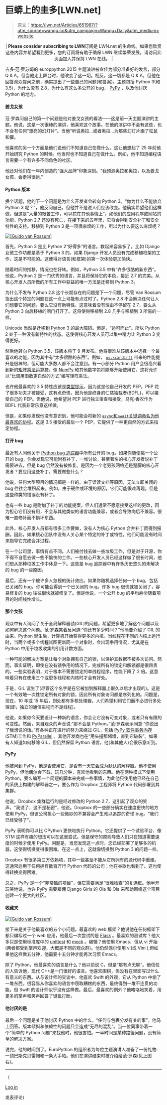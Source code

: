# 巨蟒上的圭多[LWN.net]

> 原文：<https://lwn.net/Articles/651967/?utm_source=wanqu.co&utm_campaign=Wanqu+Daily&utm_medium=website>

<center>

| **Please consider subscribing to LWN**订阅是 LWN.net 的生命线。如果您欣赏这些内容并希望看到更多，您的订阅将有助于确保 LWN 继续繁荣发展。请访问此页面加入并保持 LWN 在线。 |

</center>

吉多·范·罗苏姆的 europpython 2015 主题演讲被宣传为部分准备好的发言，部分 Q & A，但当他走上舞台时，他改变了这一切。相反，这一切都是 Q & A，但他在回答观众提问之前，确实提出了一些自己的问题(和答案)。主题包括 Python 3(和 3.5)，为什么没有 2.8，为什么有这么多公开的 bug， [PyPy](http://pypy.org/) ，以及他讨厌 Python 的地方。

#### 姜戈女孩

范·罗森问自己的第一个问题是他对姜戈女孩的看法——这是前一天主题演讲的主题。他说，这是一次很棒的演讲，他喜欢这个故事。在他的演讲中不会有这些，也不会有任何“漂亮的幻灯片”。当他“听说奥拉...或者奥拉...为那些幻灯片画了松鼠和獾。

他喜欢的另一个方面是他们说他们不知道自己在做什么。这让他想起了 25 年前他开始研究 Python 的时候。他当时也不知道自己在做什么。例如，他不知道编程语言需要一个有许多不同角色的社区。

他还对他们在一年内创造的“强大品牌”印象深刻。"我预测奥拉和奥拉，以及姜戈女孩，会走得很远."

#### Python 版本

换个话题，他的下一个问题是为什么开发者会转向 Python 3。“你为什么不能放弃 Python 3 呢？”，他反问自己。但他并不是说人们应该改变。他确实希望他们这样做，但这是“大量的艰苦工作，可以花在其他事情上”，如他们的应用程序或网站的功能。Python 2.7 还没有死亡，在接下来的五年里，它将会得到安全补丁和安全特性的支持。移植到 Python 3 是一项很麻烦的工作，所以为什么要这么麻烦呢？

[![[Guido van Rossum]](img/08bc7644150fd70f9740fef53359a3fd.png)](/Articles/652040/) 

首先，Python 3 是比 Python 2“好得多”的语言。教起来容易多了。比如 Django 女孩工作坊都是基于 Python 3 的。如果 Django 开发人员没有完成移植框架的工作，这是不可能的。这使得对语言(和框架)的第一次体验更加愉快。

随着时间的推移，情况也在好转。例如，Python 3.5 中有“许多很酷的新东西”。他说，Python 2 是一门优秀的语言，并且将保持它的本色，接近 2.7 的完美。从核心开发人员所做的所有工作中获益的唯一方法是迁移到 Python 3。

为什么不发布 Python 2.8 这个长期存在的问题是下一个问题，尽管 Van Rossum 指出这个特定的问题在这一点上可能有点过时了。Python 2.8 不会解决任何让人们想要它的问题。要么它没有新特性，这意味着没有理由不停留在 2.7，要么从 Python 3 向后移植的闸门打开了。这将使得移植到 2.8 几乎与移植到 3 所需的一样。

Unicode 当然是迁移到 Python 3 的最大障碍。但是，“适可而止”。所以 Python 2 处于一种没有新特性的状态。这使得核心开发人员可以集中精力让 Python 3 变得更好。

然后他转向 Python 3.5，该版本将于 9 月发布。他将很难从该版本中选择一个最喜欢的功能，因为其中有“太多很酷的东西”。例如， [`os.scandir()`](https://www.python.org/dev/peps/pep-0471/) 带来的性能提升是很棒的，但可能大多数人都不会注意到。有一小部分 Python 用户会很高兴看到新的[矩阵乘法运算符](/Articles/650904/#matmul)。像 [NumPy](http://www.numpy.org/) 和其他数字包将能够开始使用它，这将允许以“比调用函数更自然的方式”编写矩阵乘法。

也许他最喜欢的 3.5 特性应该是[类型提示](/Articles/650904/#typehints)，因为这是他自己开发的 PEP。PEP 花了很多功夫才被接受，这有点奇怪，因为他是终身的仁慈独裁者(BDFL)，可以接受自己的 PEP。但他说，他希望对 PEP 进行独立审查和接受，马克·香农作为 BDFL 代表非常乐意这样做。

但是，如果你发现他没有意识到，他可能会将新的 [`async`和`await`关键词命名为他最喜欢的协程](/Articles/650904/#coroutine)。这是 3.5 接受的最后一个 PEP，它提供了一种更自然的方式来指定协程。

#### 打开 bug

最近有人问他关于 [Python bug 追踪器](https://bugs.python.org/)中所有公开的 bug。如果你随便挑一个公开的 bug，你会发现它可能附有补丁，一堆讨论，甚至著名的核心开发者说补丁需要进去，但是 bug 仍然没有被修复。是因为一个老男孩网络还是蹩脚的核心开发者？要应用这些补丁，需要做些什么？

他说，任何大型项目的情况都是一样的。由于误读文档等原因，无法立即关闭的 bug 往往会堆积起来。例如，由于硬件或环境的原因，它们可能很难再现。但是这些种类的错误没有补丁。

也有一些 bug 是附加了补丁的功能提案，但人们通常不愿意接受这样的更改，因为担心它们没有用，不会与其他类似的语言功能兼容，或者会导致向后不兼容。很难一直修补而不损坏东西。

此外，核心开发人员都有很多工作要做，没有人为核心 Python 合并补丁而得到报酬。因此，如果核心团队中没有人关心某个特定的补丁或特性，他们可能没有时间来指导它完成合并过程。

在一个公司里，事情有点不同。人们被付钱去做一些垃圾工作，但是对于开源，你不得不自愿去做一些不愉快的工作。一些核心开发人员已经这样做了很长时间，他们想从那种垃圾工作中休息一下。这些是 bug 追踪器中有许多历史悠久的未解决的 bug 的一些原因。

最后，还有一个被许多人忽视的统计效应。如果你随机选择任何一个 bug，包括已关闭的 bug，你可能会得到一个已关闭的 bug。许多 bug 很快就被关闭了，容易修复的 bug 往往很快就被修复了。但是他说，一个公开 bug 的平均寿命随着项目的时间线性增长。

#### 那个女孩

观众中有人询问了关于全局解释器锁(GIL)的问题，希望更多地了解这个问题以及如何解决这个问题。范·罗森笑着反问道:“你还有多少时间？”他简要介绍了 GIL 的由来。Python 诞生后，计算机开始获得更多的内核。当线程在不同的内核上运行时，当两个或多个线程试图更新同一个对象时，会出现争用情况，尤其是在 Python 中用于垃圾收集的引用计数方面。

一种可能的解决方案是让每个对象拥有自己的锁，以保护其数据不被多次访问。然而，事实证明，即使在没有锁争用的情况下，完成所有的锁定和解锁都是很昂贵的。一些实验表明，对于根本不需要锁定的单线程程序，性能下降了 2 倍。这意味着只有在使用三个或更多线程和内核时才会有好处。

于是，GIL 诞生了(尽管这个名字是在它被加到解释器上很久以后才出现的)。这是一个有效地一次性锁定所有对象的锁，因此所有对象访问都是序列化的。问题是，现在，10 年或 15 年后，到处都有多核处理器，人们希望利用它们而不必进行多处理(即，独立的通信进程而不是线程)。

他说，如果你今天要设计一种新的语言，你会让它没有可变对象，或者只有有限的可变性。然而，来自观众的声音说:“那不会是 Python。”范·罗森表示同意:“你说出了我想说的话。”有各种正在进行的努力来绕过 GIL，包括 [PyPy 软件事务内存](/Articles/587923/) (STM)工作和 [PyParallel](/Articles/640178/) 。其他开发商也在“用头撞那堵墙，直到它破裂”。如果有人知道如何移除 GIL，但仍然保留 Python 语言，他(和其他人)会很乐意听到。

#### PyPy

他被问到 PyPy，他是否使用它，是否有一天它会成为默认的解释器。他不使用 PyPy，但他偶尔会下载，玩几分钟，喜欢他看到的东西。他在两种模式下使用 Python，要么编写一个简短的脚本来完成一些事情，为此他只使用他已经在自己的系统上构建的解释器之一，要么作为 Dropbox 工程师将 Python 代码部署到其集群。

他说，Dropbox 集群运行的是经过修改的 Python 2.7，这引起了观众的笑声。“我说了，这不是秘密”，他说。Dropbox 的一些部分确实在速度更快的地方使用 PyPy，但该公司担心一些微妙的不兼容会产生难以追踪的奇怪 bug。“我们已经受够了”。

PyPy 表明你可以比 CPython 更快地执行 Python。它还提供了一个试验平台，像 STM 这样有趣的想法可以在这里尝试。但是保守的原则导致人们只在知道需要速度的时候才使用 PyPy。问题是，当您发现这一点时，您已经部署了足够多的机器，这使得切换变得很困难。在这一点上，这就像切换到 Python 3 的问题一样。

Dropbox 有很多第三方依赖项，其中一些甚至不能从它所拥有的源代码中重建。这通常适用于任何拥有数百万行 Python 代码的公司；他在谷歌也看到了。这也使得转换变得困难。

总之，PyPy 是一个“非常酷的项目”，但它需要满足“很难检查”的复选框。他半开玩笑地说，也许 PyPy 需要雇佣 Django Girls 的 Ola 和 Ola 来帮助围绕这个项目创建一个更大的社区。

#### 收藏夹

[![[Guido van Rossum]](img/28bcb8ed8868f3f01c49d518f832bab7.png)](/Articles/652041/) 

接下来是关于他最喜欢的五个小问题。最喜欢的 web 框架？他说他在任何框架下都只编写过一个 web 应用，他最后一次尝试的是 [Flask](http://flask.pocoo.org/) 。最喜欢的测试库？他大多只是使用标准库中的 [unittest](https://docs.python.org/3.4/library/unittest.html) 和 [mock](https://docs.python.org/3/library/unittest.mock.html) 。编辑？他使用 Emacs，但从 vi 开始(两者都受到掌声欢迎，大概是不同的观众群)。他仍然偶尔使用 vi(或 Vim ),但如果他这样做五分钟，他需要十五分钟才能再次习惯 Emacs。

除了 Python，他最喜欢的语言是什么？他以前说 C，但是“那有点无聊”。他信任的人告诉他，现代 C++是一门很好的语言。他喜欢围棋，但没有在里面写过什么有意义的东西。从与设计师的交谈中，他喜欢 Swift 的外观，它从 Python 中偷了一堆东西。很容易从你喜欢的语言中窃取糟糕的东西，最终得到一堆不连贯的功能，但 Swift 的设计师似乎没有这样做。最后，最喜欢的例外？他咯咯地笑着，用更多的掌声和笑声回答了键盘打断。

#### 他讨厌的是

最后一个问题是关于他讨厌 Python 中的什么。“任何与包裹分发有关的事”，他马上回答。版本倾斜和依赖性的问题只会造成“无尽的混乱”。当一位同事带着一个“简单的 Python 问题”来找他时，他很害怕。一半时间是某种路径问题，没有简单的解决方案。

说完，他的时间到了。EuroPython 的组织者为每位主题演讲人准备了一份礼物:一顶巴斯克贝雷帽和一条大手帕。他们在演讲结束时被介绍给范·罗森(见上图右)。

* * *

（

[Log in](https://lwn.net/Login/?target=/Articles/651967/)

发表评论)